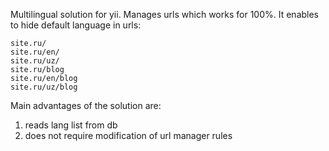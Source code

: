 Multilingual solution for yii. Manages urls which works for 100%. It enables to hide default language in urls:
```
site.ru/
site.ru/en/
site.ru/uz/
site.ru/blog
site.ru/en/blog
site.ru/uz/blog
```

Main advantages of the solution are:
1. reads lang list from db
2. does not require modification of url manager rules




